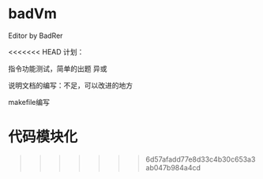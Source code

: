 # badVm

Editor by BadRer

<<<<<<< HEAD
计划：

指令功能测试，简单的出题 异或

说明文档的编写：不足，可以改进的地方

makefile编写

代码模块化
=======
>>>>>>> 6d57afadd77e8d33c4b30c653a3ab047b984a4cd
